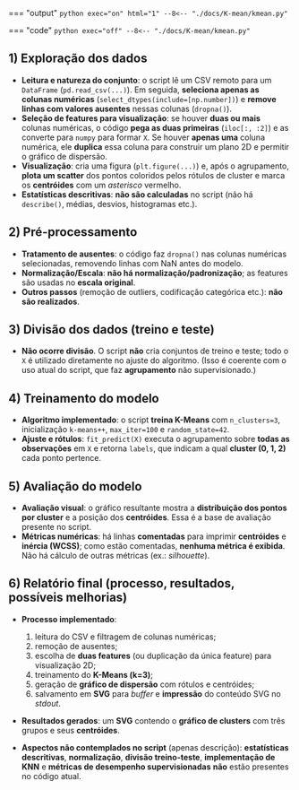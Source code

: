 === "output"
    ``` python exec="on" html="1"
    --8<-- "./docs/K-mean/kmean.py"
    ```

=== "code"
    ``` python exec="off"
    --8<-- "./docs/K-mean/kmean.py"
    ```

## 1) Exploração dos dados

* **Leitura e natureza do conjunto**: o script lê um CSV remoto para um `DataFrame` (`pd.read_csv(...)`). Em seguida, **seleciona apenas as colunas numéricas** (`select_dtypes(include=[np.number])`) e **remove linhas com valores ausentes** nessas colunas (`dropna()`).
* **Seleção de features para visualização**: se houver **duas ou mais** colunas numéricas, o código **pega as duas primeiras** (`iloc[:, :2]`) e as converte para `numpy` para formar `X`. Se houver **apenas uma** coluna numérica, ele **duplica** essa coluna para construir um plano 2D e permitir o gráfico de dispersão.
* **Visualização**: cria uma figura (`plt.figure(...)`) e, após o agrupamento, **plota um scatter** dos pontos coloridos pelos rótulos de cluster e marca os **centróides** com um *asterisco* vermelho.
* **Estatísticas descritivas**: **não são calculadas** no script (não há `describe()`, médias, desvios, histogramas etc.).

## 2) Pré-processamento

* **Tratamento de ausentes**: o código faz `dropna()` nas colunas numéricas selecionadas, removendo linhas com NaN antes do modelo.
* **Normalização/Escala**: **não há normalização/padronização**; as features são usadas no **escala original**.
* **Outros passos** (remoção de outliers, codificação categórica etc.): **não são realizados**.

## 3) Divisão dos dados (treino e teste)

* **Não ocorre divisão**. O script **não** cria conjuntos de treino e teste; todo o `X` é utilizado diretamente no ajuste do algoritmo. (Isso é coerente com o uso atual do script, que faz **agrupamento** não supervisionado.)

## 4) Treinamento do modelo

* **Algoritmo implementado**: o script **treina K-Means** com `n_clusters=3`, inicialização `k-means++`, `max_iter=100` e `random_state=42`.
* **Ajuste e rótulos**: `fit_predict(X)` executa o agrupamento sobre **todas as observações** em `X` e retorna `labels`, que indicam a qual **cluster (0, 1, 2)** cada ponto pertence.

## 5) Avaliação do modelo

* **Avaliação visual**: o gráfico resultante mostra a **distribuição dos pontos por cluster** e a posição dos **centróides**. Essa é a base de avaliação presente no script.
* **Métricas numéricas**: há linhas **comentadas** para imprimir **centróides** e **inércia (WCSS)**; como estão comentadas, **nenhuma métrica é exibida**. Não há cálculo de outras métricas (ex.: *silhouette*).

## 6) Relatório final (processo, resultados, possíveis melhorias)

* **Processo implementado**:

  1. leitura do CSV e filtragem de colunas numéricas;
  2. remoção de ausentes;
  3. escolha de **duas features** (ou duplicação da única feature) para visualização 2D;
  4. treinamento do **K-Means (k=3)**;
  5. geração de **gráfico de dispersão** com rótulos e centróides;
  6. salvamento em **SVG** para *buffer* e **impressão** do conteúdo SVG no *stdout*.
* **Resultados gerados**: um **SVG** contendo o **gráfico de clusters** com três grupos e seus **centróides**.
* **Aspectos não contemplados no script** (apenas descrição): **estatísticas descritivas**, **normalização**, **divisão treino-teste**, **implementação de KNN** e **métricas de desempenho supervisionadas** **não** estão presentes no código atual.
